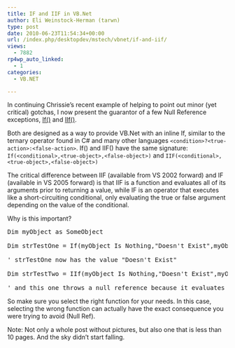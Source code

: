 ```yaml
---
title: IF and IIF in VB.Net
author: Eli Weinstock-Herman (tarwn)
type: post
date: 2010-06-23T11:54:34+00:00
url: /index.php/desktopdev/mstech/vbnet/if-and-iif/
views:
  - 7882
rp4wp_auto_linked:
  - 1
categories:
  - VB.NET

---
```

In continuing Chrissie&#8217;s recent example of helping to point out minor (yet critical) gotchas, I now present the guarantor of a few Null Reference exceptions, <a href="http://msdn.microsoft.com/en-us/library/bb513985.aspx" title="MSDN entry for the IF Operator" target="_blank">If()</a> and <a href="http://msdn.microsoft.com/en-us/library/microsoft.visualbasic.interaction.iif.aspx" title="MSDN entry for the IIF Function" target="_blank">IIf()</a>.

Both are designed as a way to provide VB.Net with an inline If, similar to the ternary operator found in C# and many other languages <code class="codespan">&lt;condition&gt;?&lt;true-action&gt;:&lt;false-action&gt;</code>. If() and IIF() have the same signature: <code class="codespan">If(&lt;conditional&gt;,&lt;true-object&gt;,&lt;false-object&gt;)</code> and <code class="codespan">IIF(&lt;conditional&gt;,&lt;true-object&gt;,&lt;false-object&gt;)</code>

The critical difference between IIF (available from VS 2002 forward) and IF (available in VS 2005 forward) is that IIF is a function and evaluates all of its arguments prior to returning a value, while IF is an operator that executes like a short-circuiting conditional, only evaluating the true or false argument depending on the value of the conditional. 

Why is this important?

<pre>Dim myObject as SomeObject

Dim strTestOne = If(myObject Is Nothing,"Doesn't Exist",myObject.SomeProperty())

' strTestOne now has the value "Doesn't Exist"

Dim strTestTwo = IIf(myObject Is Nothing,"Doesn't Exist",myObject.SomeProperty())

' and this one throws a null reference because it evaluates myObject.SomeProperty prior to the conditional</pre>

So make sure you select the right function for your needs. In this case, selecting the wrong function can actually have the exact consequence you were trying to avoid (Null Ref).

Note: Not only a whole post without pictures, but also one that is less than 10 pages. And the sky didn&#8217;t start falling.